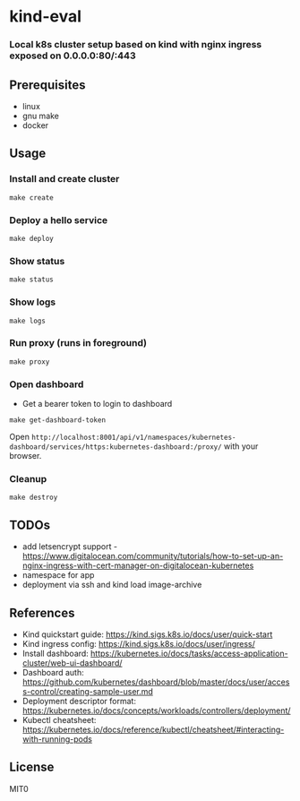 # kind-eval

### Local k8s cluster setup based on kind with nginx ingress exposed on 0.0.0.0:80/:443

## Prerequisites
* linux
* gnu make
* docker

## Usage

### Install and create cluster
```
make create
```

### Deploy a hello service
```
make deploy
```

### Show status
```
make status
```

### Show logs
```
make logs
```

### Run proxy (runs in foreground)
```
make proxy
```

### Open dashboard

* Get a bearer token to login to dashboard

```
make get-dashboard-token
```

Open ```http://localhost:8001/api/v1/namespaces/kubernetes-dashboard/services/https:kubernetes-dashboard:/proxy/``` with your browser.

### Cleanup
```
make destroy
```

## TODOs

* add letsencrypt support - https://www.digitalocean.com/community/tutorials/how-to-set-up-an-nginx-ingress-with-cert-manager-on-digitalocean-kubernetes
* namespace for app
* deployment via ssh and kind load image-archive

## References

* Kind quickstart guide: https://kind.sigs.k8s.io/docs/user/quick-start
* Kind ingress config: https://kind.sigs.k8s.io/docs/user/ingress/
* Install dashboard: https://kubernetes.io/docs/tasks/access-application-cluster/web-ui-dashboard/
* Dashboard auth: https://github.com/kubernetes/dashboard/blob/master/docs/user/access-control/creating-sample-user.md
* Deployment descriptor format: https://kubernetes.io/docs/concepts/workloads/controllers/deployment/
* Kubectl cheatsheet: https://kubernetes.io/docs/reference/kubectl/cheatsheet/#interacting-with-running-pods

## License

MIT0
